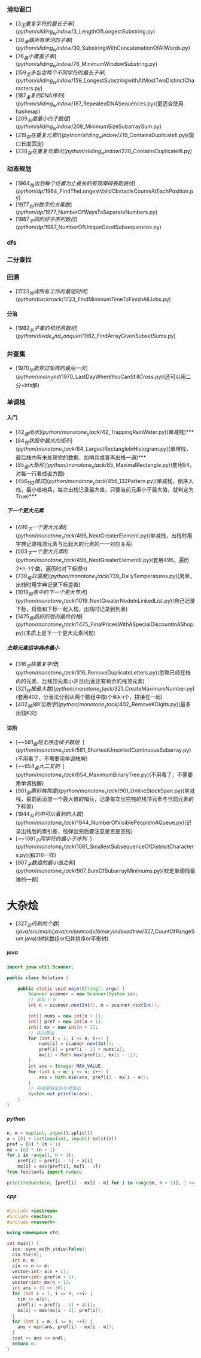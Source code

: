 ### 滑动窗口
- [$3_无重复字符的最长子串](python/sliding_window/$3_LengthOfLongestSubstring.py)
- [$30_串联所有单词的子串](python/sliding_window/$30_SubstringWithConcatenationOfAllWords.py)
- [$76_最小覆盖子串](python/sliding_window/$76_MinimumWindowSubstring.py)
- [$159_至多包含两个不同字符的最长子串](python/sliding_window/$159_LongestSubstringwithAtMostTwoDistinctCharacters.py)
- [$187_重复的DNA序列](python/sliding_window/$187_RepeatedDNASequences.py)(更适合使用hashmap)
- [$209_长度最小的子数组](python/sliding_window/$209_MinimumSizeSubarraySum.py)
- [$219_存在重复元素II](python/sliding_window/$219_ContainsDuplicateII.py)(窗口长度固定)
- [$220_存在重复元素III](python/sliding_window/$220_ContainsDuplicateIII.py)

### 动态规划

- [$1964_找出到每个位置为止最长的有效障碍赛跑路线](python/dp/$1964_FindTheLongestValidObstacleCourseAtEachPosition.py)
- [$1977_划分数字的方案数](python/dp/$1977_NumberOfWaysToSeparateNumbers.py)
- [$1987_不同的好子序列数目](python/dp/$1987_NumberOfUniqueGoodSubsequences.py)

### dfs

### 二分查找

### 回溯

- [$1723_完成所有工作的最短时间](python/backtrack/$1723_FindMinimumTimeToFinishAllJobs.py)

#### 分治

- [$1982_从子集的和还原数组](python/divide_and_conquer/$1982_FindArrayGivenSubsetSums.py)

### 并查集

- [$1970_你能穿过矩阵的最后一天](python/union_find/$1970_LastDayWhereYouCanStillCross.py)(还可以用二分+bfs解)

### 单调栈

#### 入门

- [$42_接雨水](python/monotone_stack/$42_TrappingRainWater.py)(单减栈)***
- [$84_柱状图中最大的矩形](python/monotone_stack/$84_LargestRectangleInHistogram.py)(单增栈，最后栈内有未处理完的数据，加哨兵或者再出栈一遍)***
- [$85_最大矩形](python/monotone_stack/$85_MaximalRectangle.py)(套用84，对每一行看成直方图)
- [$456_132模式](python/monotone_stack/$456_132Pattern.py)(单减栈，倒序入栈，最小值哨兵，每次出栈记录最大值，只要当前元素小于最大值，就判定为True)***

##### 下一个更大元素

- [$496_下一个更大元素I](python/monotone_stack/$496_NextGreaterElement.py)(单减栈，出栈时用字典记录栈顶元素与比起大的元素的一一对应关系)
- [$503_下一个更大元素II](python/monotone_stack/$496_NextGreaterElementII.py)(套用496，遍历2*n-1个数，遍历时对下标模n)
- [$739_每日温度](python/monotone_stack/$739_DailyTemperatures.py)(简单，出栈时用字典记录下标差值)
- [$1019_链表中的下一个更大节点](python/monotone_stack/$1019_NextGreaterNodeInLinkedList.py)(自己记录下标，将值和下标一起入栈，出栈时记录到列表)
- [$1475_商品折扣后的最终价格](python/monotone_stack/$1475_FinalPricesWithASpecialDiscountInAShop.py)(本质上是下一个更大元素问题)

##### 去除元素后字典序最小

- [$316_去除重复字母](python/monotone_stack/$316_RemoveDuplicateLetters.py)(忽略已经在栈内的元素，比栈顶元素小并且i后面还有剩余的栈顶元素)
- [$321_拼接最大数](python/monotone_stack/$321_CreateMaximumNumber.py)(套用402，分治法分别从两个数组中取i个和k-i个，拼接在一起)
- [$402_移掉K位数字](python/monotone_stack/$402_RemoveKDigits.py)(最多出栈K次)

#### 进阶

- [~~$581_最短无序连续子数组~~](python/monotone_stack/$581_ShortestUnsortedContinuousSubarray.py)(不用看了，不需要用单调栈解)
- [~~$654_最大二叉树~~](python/monotone_stack/$654_MaximumBinaryTree.py)(不用看了，不需要用单调栈解)
- [$901_股票价格跨度](python/monotone_stack/$901_OnlineStockSpan.py)(单减栈，最前面添加一个最大值的哨兵，记录每次出完栈的栈顶元素与当前元素的下标差)
- [$1944_队列中可以看到的人数](python/monotone_stack/$1944_NumberOfVisiblePeopleInAQueue.py)(记录出栈后的索引差，栈弹出完后要注意是否是空栈)
- [~~$1081_不同字符的最小子序列~~](python/monotone_stack/$1081_SmallestSubsequenceOfDistinctCharacters.py)(和316一样)
- [$907_子数组的最小值之和](python/monotone_stack/$907_SumOfSubarrayMinimums.py)(钦定单调栈最难的一题)

# 大杂烩

- [$327_区间和的个数](java/src/main/java/cn/leetcode/binaryindexedtree/$327_CountOfRangeSum.java)(树状数组or归并排序or平衡树)

##### java

```java
import java.util.Scanner;

public class Solution {

    public static void main(String[] args) {
        Scanner scanner = new Scanner(System.in);
        // 读取 n m
        int n = scanner.nextInt(), m = scanner.nextInt();

        int[] nums = new int[n + 1];
        int[] pref = new int[n + 1];
        int[] mx = new int[n + 1];
        // 读入数组
        for (int i = 1; i <= n; i++) {
            nums[i] = scanner.nextInt();
            pref[i] = pref[i - 1] + nums[i];
            mx[i] = Math.max(pref[i], mx[i - 1]);
        }
        int ans = Integer.MAX_VALUE;
        for (int i = m; i <= n; i++) {
            ans = Math.min(ans, pref[i] - mx[i - m]);
        }
        // 将结果输出到标准输出
        System.out.println(ans);
    }
}
```

##### python

```python
n, m = map(int, input().split())
a = [0] + list(map(int, input().split()))
pref = [0] * (n + 1)
mx = [0] * (n + 1)
for i in range(1, n + 1):
    pref[i] = pref[i - 1] + a[i]
    mx[i] = max(pref[i], mx[i - 1])
from functools import reduce

print(reduce(min, [pref[i] - mx[i - m] for i in range(m, n + 1)], 1 << 30))
```

##### cpp

```cpp
#include <iostream>
#include <vector>
#include <cassert>

using namespace std;

int main() {
  ios::sync_with_stdio(false);
  cin.tie(0);
  int n, m;
  cin >> n >> m;
  vector<int> a(n + 1);
  vector<int> pref(n + 1);
  vector<int> mx(n + 1);
  int ans = (1 << 30);
  for (int i = 1; i <= n; ++i) {
    cin >> a[i];
    pref[i] = pref[i - 1] + a[i];
    mx[i] = max(mx[i - 1], pref[i]);
  }
  for (int i = m; i <= n; ++i) {
    ans = min(ans, pref[i] - mx[i - m]);
  }
  cout << ans << endl;
  return 0;
}
```
